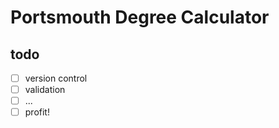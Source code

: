 # Portsmouth Degree Calculator

## todo

* [ ] version control
* [ ] validation
* [ ] ...
* [ ] profit!
